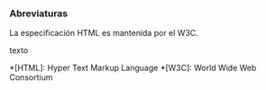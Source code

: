 ### Abreviaturas

La especificación HTML es mantenida por el W3C.

texto

*[HTML]: Hyper Text Markup Language
*[W3C]: World Wide Web Consortium
